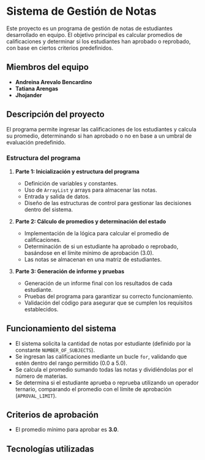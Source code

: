 # Sistema de Gestión de Notas

Este proyecto es un programa de gestión de notas de estudiantes desarrollado en equipo. El objetivo principal es calcular promedios de calificaciones y determinar si los estudiantes han aprobado o reprobado, con base en ciertos criterios predefinidos.

## Miembros del equipo

- **Andreina Arevalo Bencardino**
- **Tatiana Arengas**
- **Jhojander**

## Descripción del proyecto

El programa permite ingresar las calificaciones de los estudiantes y calcula su promedio, determinando si han aprobado o no en base a un umbral de evaluación predefinido.

### Estructura del programa

1. **Parte 1: Inicialización y estructura del programa**
   - Definición de variables y constantes.
   - Uso de `ArrayList` y arrays para almacenar las notas.
   - Entrada y salida de datos.
   - Diseño de las estructuras de control para gestionar las decisiones dentro del sistema.

2. **Parte 2: Cálculo de promedios y determinación del estado**
   - Implementación de la lógica para calcular el promedio de calificaciones.
   - Determinación de si un estudiante ha aprobado o reprobado, basándose en el límite mínimo de aprobación (3.0).
   - Las notas se almacenan en una matriz de estudiantes.

3. **Parte 3: Generación de informe y pruebas**
   - Generación de un informe final con los resultados de cada estudiante.
   - Pruebas del programa para garantizar su correcto funcionamiento.
   - Validación del código para asegurar que se cumplen los requisitos establecidos.

## Funcionamiento del sistema

- El sistema solicita la cantidad de notas por estudiante (definido por la constante `NUMBER_OF_SUBJECTS`).
- Se ingresan las calificaciones mediante un bucle `for`, validando que estén dentro del rango permitido (0.0 a 5.0).
- Se calcula el promedio sumando todas las notas y dividiéndolas por el número de materias.
- Se determina si el estudiante aprueba o reprueba utilizando un operador ternario, comparando el promedio con el límite de aprobación (`APROVAL_LIMIT`).
  
## Criterios de aprobación

- El promedio mínimo para aprobar es **3.0**.

## Tecnologías utilizadas
